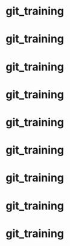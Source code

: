 # git_training
# git_training
# git_training
# git_training
# git_training
# git_training
# git_training
# git_training
# git_training
